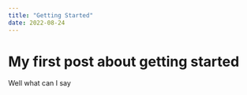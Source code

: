 ```yaml
---
title: "Getting Started"
date: 2022-08-24
---
```


# My first post about getting started

Well what can I say
